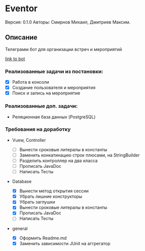 # Eventor

Версия: 0.1.0
Авторы: Смирнов Михаил, Дмитриев Максим.

## Описание

Телеграмм бот для организации встреч и мероприятий

[link to bot](https://www.youtube.com/watch?v=dQw4w9WgXcQ&list=PLneRaqXoYlV10RUsU6uP-6cicVmwr0g2O&index=400)

### Реализованные задачи из постановки:

- [x] Работа в консоли
- [x] Создание пользователя и мероприятия
- [x] Поиск и запись на мероприятие

### Реализованные доп. задачи:

* Реляционная база данных (PostgreSQL)

### Требования на доработку

- Vuew, Controller

  - [ ] Вынести сроковые литералы в константы
  - [ ] Заменить конкатинацию строк плюсами, на StringBuilder
  - [ ] Разделить контроллер на два класса
  - [ ] Прописать JavaDoc
  - [ ] Написать Тесты
- Database 
  - [x] Вынести метод открытия сессии
  - [x] Убрать лишние конструкторы
  - [x] Убрать заглушки
  - [x] Вынести сроковые литералы в константы
  - [x] Прописать JavaDoc
  - [ ] Написать Тесты
- general
  - [x] Оформить Readme.md
  - [x] Заменить зависимости JUnit на аггрегатор